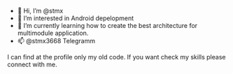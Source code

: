 - 👋 Hi, I’m @stmx
- 👀 I’m interested in Android depelopment
- 🌱 I’m currently learning how to create the best architecture for multimodule application.
- 📫 @stmx3668 Telegramm

I can find at the profile only my old code. If you want check my skills please connect with me. 

<!---
stmx/stmx is a ✨ special ✨ repository because its `README.md` (this file) appears on your GitHub profile.
You can click the Preview link to take a look at your changes.
--->
